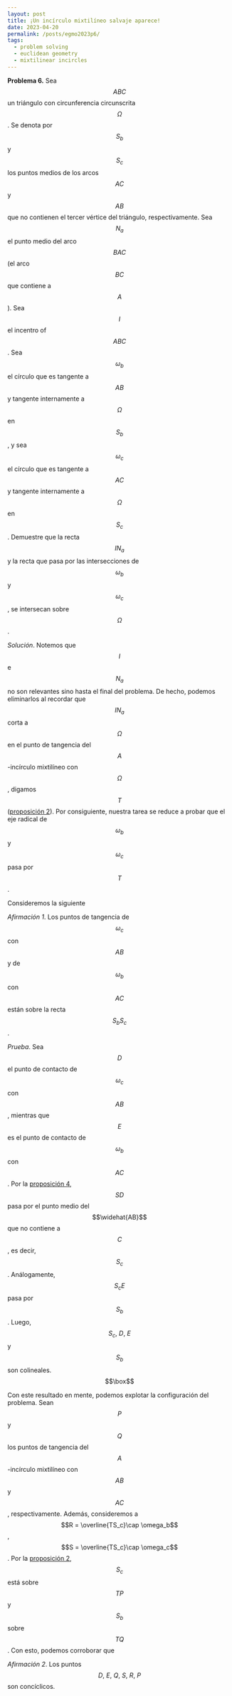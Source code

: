 ```yaml
---
layout: post
title: ¡Un incírculo mixtilíneo salvaje aparece!
date: 2023-04-20
permalink: /posts/egmo2023p6/
tags:
  - problem solving
  - euclidean geometry
  - mixtilinear incircles
---
```


**Problema 6.** Sea $$ABC$$ un triángulo con circunferencia circunscrita $$\Omega$$. Se denota por $$S_b$$ y $$S_c$$ los puntos medios de los arcos $$AC$$ y $$AB$$ que no contienen el tercer vértice del triángulo, respectivamente. Sea $$N_a$$ el punto medio del arco $$BAC$$ (el arco $$BC$$ que contiene a $$A$$). Sea $$I$$ el incentro of $$ABC$$. Sea $$\omega_b$$ el círculo que es tangente a $$AB$$ y tangente internamente a $$\Omega$$ en $$S_b$$, y sea $$\omega_c$$ el círculo que es tangente a $$AC$$ y tangente internamente a $$\Omega$$ en $$S_c$$. Demuestre que la recta $$IN_a$$ y la recta que pasa por las intersecciones de $$\omega_b$$ y $$\omega_c$$, se intersecan sobre $$\Omega$$.

*Solución*. Notemos que $$I$$ e $$N_a$$ no son relevantes sino hasta el final del problema. De hecho, podemos eliminarlos al recordar que $$IN_a$$ corta a $$\Omega$$ en el punto de tangencia del $$A$$-incírculo mixtilíneo con $$\Omega$$, digamos $$T$$ ([proposición 2](https://jbacaob.com/files/mixt_incircles.pdf)). Por consiguiente, nuestra tarea se reduce a probar que el eje radical de  $$\omega_b$$ y $$\omega_c$$ pasa por $$T$$.

Consideremos la siguiente

*Afirmación 1*. Los puntos de tangencia de $$\omega_c$$ con $$AB$$ y de $$\omega_b$$ con $$AC$$ están sobre la recta $$S_bS_c$$.

*Prueba*. Sea $$D$$ el punto de contacto de $$\omega_c$$ con $$AB$$, mientras que $$E$$ es el punto de contacto de $$\omega_b$$ con $$AC$$. Por la [proposición 4](https://jbacaob.com/files/mixt_incircles.pdf), $$SD$$ pasa por el punto medio del $$\widehat{AB}$$ que no contiene a $$C$$, es decir, $$S_c$$. Análogamente, $$S_cE$$ pasa por $$S_b$$. Luego, $$S_c,\ D,\ E$$ y $$S_b$$ son colineales. $$\box$$ 

Con este resultado en mente, podemos explotar la configuración del problema. Sean $$P$$ y $$Q$$ los puntos de tangencia del $$A$$-incírculo mixtilíneo con $$AB$$ y $$AC$$, respectivamente. Además, consideremos a $$R = \overline{TS_c}\cap \omega_b$$, $$S = \overline{TS_c}\cap \omega_c$$. Por la [proposición 2](https://jbacaob.com/files/mixt_incircles.pdf), $$S_c$$ está sobre $$TP$$ y $$S_b$$ sobre $$TQ$$. Con esto, podemos corroborar que

*Afirmación 2*. Los puntos $$D,\ E,\ Q,\ S,\ R,\ P$$ son concíclicos.